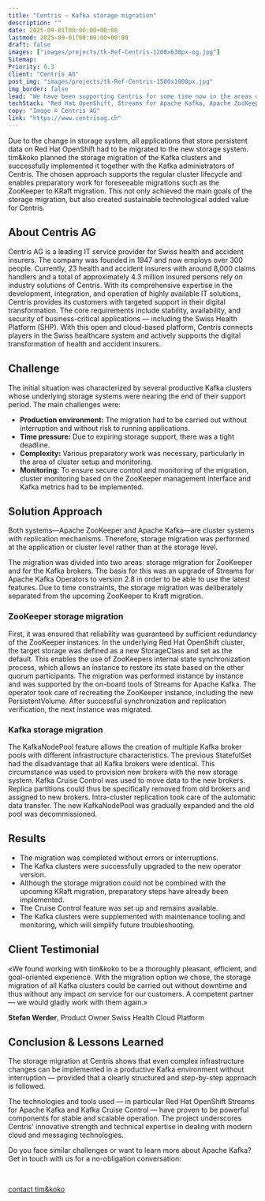 ```yaml
---
title: "Centris – Kafka storage migration"
description: ""
date: 2025-09-01T00:00:00+00:00
lastmod: 2025-09-01T00:00:00+00:00
draft: false
images: ["images/projects/tk-Ref-Centris-1200x630px-og.jpg"]
Sitemap:
Priority: 0.3
client: "Centris AG"
post_img: "images/projects/tk-Ref-Centris-1500x1000px.jpg"
img_border: false
lead: "We have been supporting Centris for some time now in the areas of Kafka Messaging and OpenShift Engineering. Among other things, we have also assisted with the storage migration of their clusters based on Red Hat OpenShift Streams for Apache Kafka. The goal was to migrate the Kafka storage from a storage system that was to be replaced to a new storage infrastructure without any interruptions."
techStack: "Red Hat OpenShift, Streams for Apache Kafka, Apache ZooKeeper, Kafka Cruise Control, Prometheus, Grafana"
copy: "Image © Centris AG"
link: "https://www.centrisag.ch"
---
```



Due to the change in storage system, all applications that store persistent data on Red Hat OpenShift had to be migrated
to the new storage system. tim&koko planned the storage migration of the Kafka clusters and successfully implemented it
together with the Kafka administrators of Centris. The chosen approach supports the regular cluster lifecycle and enables
preparatory work for foreseeable migrations such as the ZooKeeper to KRaft migration. This not only achieved the main
goals of the storage migration, but also created sustainable technological added value for Centris.

## About Centris AG

Centris AG is a leading IT service provider for Swiss health and accident insurers. The company was founded in 1947 and
now employs over 300 people. Currently, 23 health and accident insurers with around 8,000 claims handlers and a total
of approximately 4.3 million insured persons rely on industry solutions of Centris. With its comprehensive expertise in the
development, integration, and operation of highly available IT solutions, Centris provides its customers with targeted
support in their digital transformation. The core requirements include stability, availability, and security of
business-critical applications — including the Swiss Health Platform (SHP). With this open and cloud-based platform,
Centris connects players in the Swiss healthcare system and actively supports the digital transformation of health and
accident insurers.

## Challenge

The initial situation was characterized by several productive Kafka clusters whose underlying storage systems were
nearing the end of their support period. The main challenges were:

* **Production environment:** The migration had to be carried out without interruption and without risk to running applications.
* **Time pressure:** Due to expiring storage support, there was a tight deadline.
* **Complexity:** Various preparatory work was necessary, particularly in the area of cluster setup and monitoring.
* **Monitoring:** To ensure secure control and monitoring of the migration, cluster monitoring based on the ZooKeeper management interface and Kafka metrics had to be implemented.

## Solution Approach

Both systems—Apache ZooKeeper and Apache Kafka—are cluster systems with replication mechanisms. Therefore, storage
migration was performed at the application or cluster level rather than at the storage level.

The migration was divided into two areas: storage migration for ZooKeeper and for the Kafka brokers. The basis for
this was an upgrade of Streams for Apache Kafka Operators to version 2.8 in order to be able to use the latest features.
Due to time constraints, the storage migration was deliberately separated from the upcoming ZooKeeper to Kraft migration.

### ZooKeeper storage migration

First, it was ensured that reliability was guaranteed by sufficient redundancy of the ZooKeeper instances. In the
underlying Red Hat OpenShift cluster, the target storage was defined as a new StorageClass and set as the default. This
enables the use of ZooKeepers internal state synchronization process, which allows an instance to restore its state
based on the other quorum participants. The migration was performed instance by instance and was supported by the
on-board tools of Streams for Apache Kafka. The operator took care of recreating the ZooKeeper instance, including the
new PersistentVolume. After successful synchronization and replication verification, the next instance was migrated.

### Kafka storage migration

The KafkaNodePool feature allows the creation of multiple Kafka broker pools with different infrastructure
characteristics. The previous StatefulSet had the disadvantage that all Kafka brokers were identical. This circumstance
was used to provision new brokers with the new storage system. Kafka Cruise Control was used to move data to the new
brokers. Replica partitions could thus be specifically removed from old brokers and assigned to new brokers.
Intra-cluster replication took care of the automatic data transfer. The new KafkaNodePool was gradually expanded and
the old pool was decommissioned.

## Results

* The migration was completed without errors or interruptions.
* The Kafka clusters were successfully upgraded to the new operator version.
* Although the storage migration could not be combined with the upcoming KRaft migration, preparatory steps have already been implemented.
* The Cruise Control feature was set up and remains available.
* The Kafka clusters were supplemented with maintenance tooling and monitoring, which will simplify future troubleshooting.

## Client Testimonial

«We found working with tim&koko to be a thoroughly pleasant, efficient, and goal-oriented experience. With the migration
option we chose, the storage migration of all Kafka clusters could be carried out without downtime and thus without any
impact on service for our customers. A competent partner — we would gladly work with them again.»

**Stefan Werder**, Product Owner Swiss Health Cloud Platform

## Conclusion & Lessons Learned

The storage migration at Centris shows that even complex infrastructure changes can be implemented in a productive Kafka
environment without interruption — provided that a clearly structured and step-by-step approach is followed.

The technologies and tools used — in particular Red Hat OpenShift Streams for Apache Kafka and Kafka Cruise Control — have
proven to be powerful components for stable and scalable operation. The project underscores Centris' innovative strength
and technical expertise in dealing with modern cloud and messaging technologies.

Do you face similar challenges or want to learn more about Apache Kafka? Get in touch with us for a no-obligation conversation:

&nbsp;

<a class="btn btn-primary rounded-pill" href="mailto:hallo@tim-koko.ch">contact tim&koko</a>
